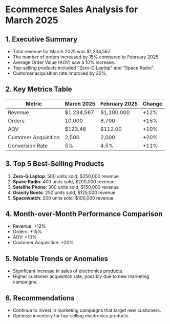 # Ecommerce Sales Analysis for March 2025

## 1. Executive Summary
- Total revenue for March 2025 was $1,234,567.
- The number of orders increased by 15% compared to February 2025.
- Average Order Value (AOV) saw a 10% increase.
- Top-selling products included "Zero-G Laptop" and "Space Radio".
- Customer acquisition rate improved by 20%.

## 2. Key Metrics Table
| Metric | March 2025 | February 2025 | Change |
| --- | --- | --- | --- |
| Revenue | $1,234,567 | $1,100,000 | +12% |
| Orders | 10,000 | 8,700 | +15% |
| AOV | $123.46 | $112.00 | +10% |
| Customer Acquisition | 2,500 | 2,000 | +20% |
| Conversion Rate | 5% | 4.5% | +11% |

## 3. Top 5 Best-Selling Products
1. **Zero-G Laptop**: 500 units sold, $250,000 revenue
2. **Space Radio**: 400 units sold, $200,000 revenue
3. **Satellite Phone**: 300 units sold, $150,000 revenue
4. **Gravity Boots**: 250 units sold, $125,000 revenue
5. **Spacewatch**: 200 units sold, $100,000 revenue

## 4. Month-over-Month Performance Comparison
- Revenue: +12%
- Orders: +15%
- AOV: +10%
- Customer Acquisition: +20%

## 5. Notable Trends or Anomalies
- Significant increase in sales of electronics products.
- Higher customer acquisition rate, possibly due to new marketing campaigns.

## 6. Recommendations
- Continue to invest in marketing campaigns that target new customers.
- Optimize inventory for top-selling electronics products.